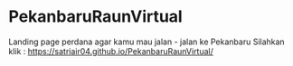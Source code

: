 # PekanbaruRaunVirtual
Landing page perdana agar kamu mau jalan - jalan ke Pekanbaru
Silahkan klik : https://satriair04.github.io/PekanbaruRaunVirtual/
